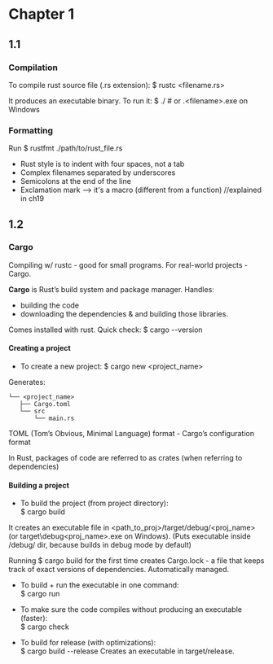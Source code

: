 # Chapter 1
## 1.1
### Compilation

To compile rust source file (.rs extension):
$ rustc <filename.rs>

It produces an executable binary. 
To run it:
$ ./<filename> # or .\<filename>.exe on Windows


### Formatting

Run $ rustfmt ./path/to/rust_file.rs

* Rust style is to indent with four spaces, not a tab
* Complex filenames separated by underscores
* Semicolons at the end of the line
* Exclamation mark --> it's a macro (different from a function) //explained in ch19

## 1.2
### Cargo

Compiling w/ rustc - good for small programs. For real-world projects - Cargo.

**Cargo** is Rust’s build system and package manager. 
Handles:
- building the code
- downloading the dependencies & and building those libraries. 

Comes installed with rust. Quick check:  $ cargo --version

#### Creating a project

* To create a new project:
$ cargo new <project_name>

Generates:
```
└── <project_name>
   ├── Cargo.toml
   └── src
       └── main.rs
```
TOML (Tom’s Obvious, Minimal Language) format - Cargo’s configuration format

In Rust, packages of code are referred to as crates (when referring to dependencies)


#### Building a project

* To build the project (from project directory):\
$ cargo build

It creates an executable file in <path_to_proj>/target/debug/<proj_name> (or target\debug\<proj_name>.exe on Windows).
(Puts executable inside /debug/ dir, because builds in debug mode by default)

Running $ cargo build for the first time creates Cargo.lock - a file that keeps track of exact versions of dependencies.
Automatically managed.

* To build + run the executable in one command:\
$ cargo run

* To make sure the code compiles without producing an executable (faster):\
$ cargo check

* To build for release (with optimizations):\
$ cargo build --release 
Creates an executable in target/release.
